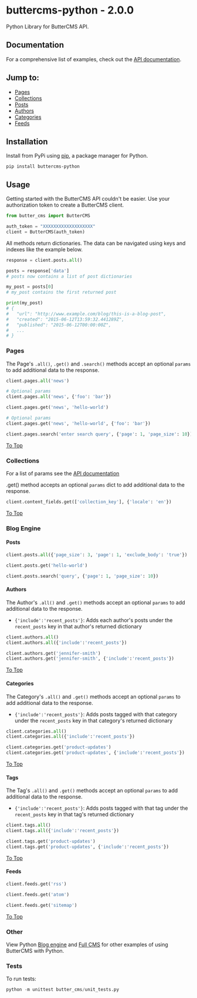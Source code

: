 # buttercms-python - 2.0.0 <!-- {x-release-please-version} -->

Python Library for ButterCMS API. 

## Documentation

For a comprehensive list of examples, check out the [API documentation](https://buttercms.com/docs/api/).

## Jump to:

* [Pages](#pages)
* [Collections](#collections)
* [Posts](#posts)
* [Authors](#authors)
* [Categories](#categories)
* [Feeds](#feeds)

## Installation

Install from PyPi using [pip](http://www.pip-installer.org/en/latest/), a
package manager for Python.

    pip install buttercms-python


## Usage

Getting started with the ButterCMS API couldn't be easier. Use your authorization token to create a ButterCMS client.

```python
from butter_cms import ButterCMS

auth_token = "XXXXXXXXXXXXXXXXXXX"
client = ButterCMS(auth_token)
```

All methods return dictionaries. The data can be navigated using keys and indexes like the example below.

```python
response = client.posts.all()

posts = response['data'] 
# posts now contains a list of post dictionaries

my_post = posts[0]
# my_post contains the first returned post

print(my_post)
# {
#   "url": "http://www.example.com/blog/this-is-a-blog-post",
#   "created": "2015-06-12T13:59:32.441289Z",
#   "published": "2015-06-12T00:00:00Z",
#   ...
# }
```

### Pages

The Page's `.all()`, `.get()` and `.search()` methods accept an optional `params` to add additional data to the response.

```python
client.pages.all('news')

# Optional params
client.pages.all('news', {'foo': 'bar'})
```


```python
client.pages.get('news', 'hello-world')

# Optional params
client.pages.get('news', 'hello-world', {'foo': 'bar'})
```

```python
client.pages.search('enter search query', {'page': 1, 'page_size': 10})
```

[To Top](#buttercms-python)


### Collections

For a list of params see the [API documentation](https://buttercms.com/docs/api/?python#collections)

.get() method accepts an optional `params` dict to add additional data to the response.

```python
client.content_fields.get(['collection_key'], {'locale': 'en'})
```

[To Top](#buttercms-python)


### Blog Engine

#### Posts

```python
client.posts.all({'page_size': 3, 'page': 1, 'exclude_body': 'true'})
```


```python
client.posts.get('hello-world')
```


```python
client.posts.search('query', {'page': 1, 'page_size': 10})
```

#### Authors

The Author's `.all()` and `.get()` methods accept an optional `params` to add additional data to the response.

* `{'include':'recent_posts'}`: Adds each author's posts under the `recent_posts` key in that author's returned dictionary

```python
client.authors.all()
client.authors.all({'include':'recent_posts'})
```


```python
client.authors.get('jennifer-smith')
client.authors.get('jennifer-smith', {'include':'recent_posts'})
```


[To Top](#buttercms-python)

#### Categories

The Category's `.all()` and `.get()` methods accept an optional `params` to add additional data to the response.

* `{'include':'recent_posts'}`: Adds posts tagged with that category under the `recent_posts` key in that category's returned dictionary

```python
client.categories.all()
client.categories.all({'include':'recent_posts'})
```


```python
client.categories.get('product-updates')
client.categories.get('product-updates', {'include':'recent_posts'})
```


[To Top](#buttercms-python)


#### Tags

The Tag's `.all()` and `.get()` methods accept an optional `params` to add additional data to the response.

* `{'include':'recent_posts'}`: Adds posts tagged with that tag under the `recent_posts` key in that tag's returned dictionary

```python
client.tags.all()
client.tags.all({'include':'recent_posts'})
```


```python
client.tags.get('product-updates')
client.tags.get('product-updates', {'include':'recent_posts'})
```


[To Top](#buttercms-python)

#### Feeds

```python
client.feeds.get('rss')
```


```python
client.feeds.get('atom')
```


```python
client.feeds.get('sitemap')
```


[To Top](#buttercms-python)



### Other

View Python [Blog engine](https://buttercms.com/python-blog-engine/) and [Full CMS](https://buttercms.com/python-cms/) for other examples of using ButterCMS with Python.

### Tests

To run tests:

```python
python -m unittest butter_cms/unit_tests.py
```
